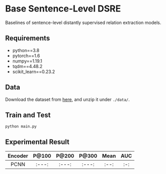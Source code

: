 # Base Sentence-Level DSRE
Baselines of sentence-level distantly supervised relation extraction models.

## Requirements
* python==3.8
* pytorch==1.6
* numpy==1.19.1
* tqdm==4.48.2
* scikit_learn==0.23.2

## Data
Download the dataset from [here](https://github.com/thunlp/HNRE/tree/master/raw_data), and unzip it under `./data/`.

## Train and Test
```
python main.py
```

## Experimental Result

| Encoder | P@100 | P@200 | P@300 | Mean | AUC |
| :-----: | :---: | :---: | :---: | :--: | :-: |
| PCNN | :---: | :---: | :---: | :--: | :-: |
